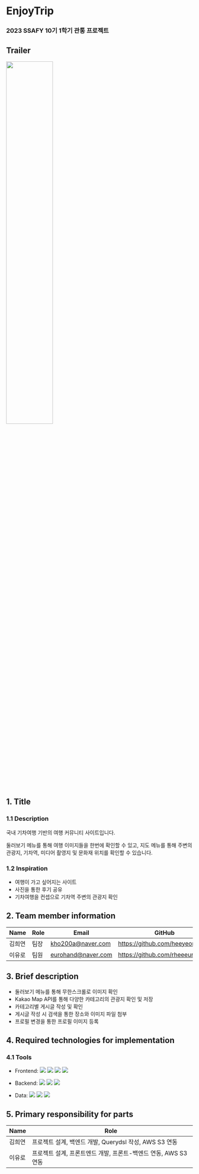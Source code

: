 # EnjoyTrip 
### 2023 SSAFY 10기 1학기 관통 프로젝트
   
   
      
      
## Trailer

[<img src="https://github.com/rheeeuro/enjoytrip/assets/47638660/10d91f81-5134-49f6-9886-42455ad2ee29" width="50%">](https://youtu.be/lFWR3kN-MPc?si=zKTZ-K-UJ3lG9fOd)


## 1. Title

### 1.1 Description

국내 기차여행 기반의 여행 커뮤니티 사이트입니다.

둘러보기 메뉴를 통해 여행 이미지들을 한번에 확인할 수 있고, 지도 메뉴를 통해 주변의 관광지, 기차역, 미디어 촬영지 및 문화재 위치를 확인할 수 있습니다.  

### 1.2 Inspiration
- 여행이 가고 싶어지는 사이트
- 사진을 통한 후기 공유
- 기차여행을 컨셉으로 기차역 주변의 관광지 확인

## 2. Team member information

|Name|Role|Email|GitHub
----|----|----|----|
김희연|팀장|kho200a@naver.com|https://github.com/heeyeon3050
이유로|팀원|eurohand@naver.com|https://github.com/rheeeuro
  
## 3. Brief description

* 둘러보기 메뉴를 통해 무한스크롤로 이미지 확인
* Kakao Map API를 통해 다양한 카테고리의 관광지 확인 및 저장 
* 카테고리별 게시글 작성 및 확인
* 게시글 작성 시 검색을 통한 장소와 이미지 파일 첨부
* 프로필 변경을 통한 프로필 이미지 등록

## 4. Required technologies for implementation

### 4.1 Tools
* Frontend: 
[![](https://img.shields.io/badge/Vue-4FC08D?style=for-the-badge&logo=vuedotjs&logoColor=white)](#)
[![](https://img.shields.io/badge/TailwindCSS-06B6D4?style=for-the-badge&logo=tailwindcss&logoColor=white)](#)
[![](https://img.shields.io/badge/Vite-646CFF?style=for-the-badge&logo=vite&logoColor=white)](#)
[![](https://img.shields.io/badge/ThreeJS-000000?style=for-the-badge&logo=threedotjs&logoColor=white)](#)

* Backend: 
[![](https://img.shields.io/badge/SpringBoot-6DB33F?style=for-the-badge&logo=#06B6D4&logoColor=white)](#)
[![](https://img.shields.io/badge/JPA-68BC71?style=for-the-badge&logo=#06B6D4&logoColor=white)](#)
[![](https://img.shields.io/badge/Querydsl-31A8FF?style=for-the-badge&logo=&logoColor=white)](#)

* Data: 
[![](https://img.shields.io/badge/MySQL-4479A1?style=for-the-badge&logo=mysql&logoColor=white)](#)
[![](https://img.shields.io/badge/Redis-DC382D?style=for-the-badge&logo=redis&logoColor=white)](#)
[![](https://img.shields.io/badge/Amazon_S3-569A31?style=for-the-badge&logo=amazons3&logoColor=white)](#)


 

## 5. Primary  responsibility for parts

Name|Role
----|----
김희연|프로젝트 설계, 백엔드 개발, Querydsl 작성, AWS S3 연동
이유로|프로젝트 설계, 프론트엔드 개발, 프론트-백엔드 연동, AWS S3 연동
